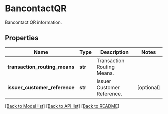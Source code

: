 # BancontactQR

Bancontact QR information.
## Properties
Name | Type | Description | Notes
------------ | ------------- | ------------- | -------------
**transaction_routing_means** | **str** | Transaction Routing Means. | 
**issuer_customer_reference** | **str** | Issuer Customer Reference. | [optional] 

[[Back to Model list]](../README.md#documentation-for-models) [[Back to API list]](../README.md#documentation-for-api-endpoints) [[Back to README]](../README.md)


